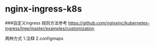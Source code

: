 # nginx-ingress-k8s
###自定义ingress 规则方法参考
https://github.com/nginxinc/kubernetes-ingress/tree/master/examples/customization

两种方式
1.注释
2.configmaps      
